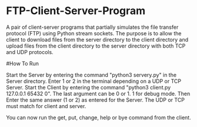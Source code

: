 # FTP-Client-Server-Program
A pair of client-server programs that partially simulates the file transfer protocol (FTP) using Python stream sockets. The purpose is to allow the client to download files from the server directory to the client directory and upload files from the client directory to the server directory with both TCP and UDP protocols.

#How To Run

Start the Server by entering the command "python3 servery.py" in the Server directory. Enter 1 or 2 in the terminal depending on a UDP or TCP Server.
Start the Client by entering the command "python3 client.py 127.0.0.1 65432 0". The last argument can be 0 or 1. 1 for debug mode. Then Enter the same answer (1 or 2) as entered for the Server. The UDP or TCP must match for client and server.

You can now run the get, put, change, help or bye command from the client.
